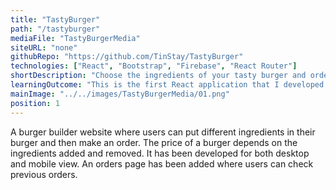 ```yaml
---
title: "TastyBurger"
path: "/tastyburger"
mediaFile: "TastyBurgerMedia"
siteURL: "none"
githubRepo: "https://github.com/TinStay/TastyBurger"
technologies: ["React", "Bootstrap", "Firebase", "React Router"]
shortDescription: "Choose the ingredients of your tasty burger and order it."
learningOutcome: "This is the first React application that I developed and it was the foundation of my frontend development path. I learned about what the difference between stateful and stateless components is and how state and props worked in a single-page application. I gained basic experience in installing and using node packages which has been vital for my subsequent projects."
mainImage: "../../images/TastyBurgerMedia/01.png"
position: 1
---
```

A burger builder website where users can put different ingredients in their burger and then make an order. The price of a burger depends on the ingredients added and removed. It has been developed for both desktop and mobile view. An orders page has been added where users can check previous orders. 